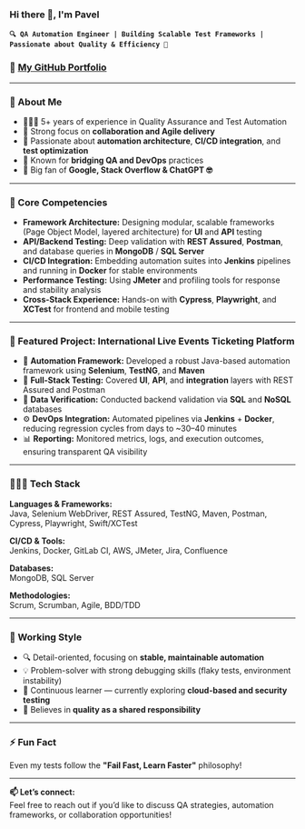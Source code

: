 ### Hi there 👋, I'm Pavel  

**`🔍 QA Automation Engineer | Building Scalable Test Frameworks | Passionate about Quality & Efficiency 🚀`**

### 💼 **[My GitHub Portfolio](https://github.com/paulmaxgithub/QA_Automation_Portfolio)**

---

### 🧠 About Me
- 👨🏼‍💻 5+ years of experience in Quality Assurance and Test Automation  
- 🤝 Strong focus on **collaboration and Agile delivery**  
- 🧩 Passionate about **automation architecture**, **CI/CD integration**, and **test optimization**  
- 💬 Known for **bridging QA and DevOps** practices  
- 🫶 Big fan of **Google, Stack Overflow & ChatGPT 🤓**

---

### 🧰 Core Competencies

- **Framework Architecture:** Designing modular, scalable frameworks (Page Object Model, layered architecture) for **UI** and **API** testing  
- **API/Backend Testing:** Deep validation with **REST Assured**, **Postman**, and database queries in **MongoDB** / **SQL Server**  
- **CI/CD Integration:** Embedding automation suites into **Jenkins** pipelines and running in **Docker** for stable environments  
- **Performance Testing:** Using **JMeter** and profiling tools for response and stability analysis  
- **Cross-Stack Experience:** Hands-on with **Cypress**, **Playwright**, and **XCTest** for frontend and mobile testing  

---

### 🚀 Featured Project: International Live Events Ticketing Platform  

- 🧩 **Automation Framework:** Developed a robust Java-based automation framework using **Selenium**, **TestNG**, and **Maven**  
- 🔗 **Full-Stack Testing:** Covered **UI**, **API**, and **integration** layers with REST Assured and Postman  
- 🧮 **Data Verification:** Conducted backend validation via **SQL** and **NoSQL** databases  
- ⚙️ **DevOps Integration:** Automated pipelines via **Jenkins** + **Docker**, reducing regression cycles from days to ~30–40 minutes  
- 📊 **Reporting:** Monitored metrics, logs, and execution outcomes, ensuring transparent QA visibility  

---

### 🧑🏻‍💻 Tech Stack

**Languages & Frameworks:**  
Java, Selenium WebDriver, REST Assured, TestNG, Maven, Postman, Cypress, Playwright, Swift/XCTest  

**CI/CD & Tools:**  
Jenkins, Docker, GitLab CI, AWS, JMeter, Jira, Confluence  

**Databases:**  
MongoDB, SQL Server  

**Methodologies:**  
Scrum, Scrumban, Agile, BDD/TDD  

---

### 💬 Working Style
- 🔍 Detail-oriented, focusing on **stable, maintainable automation**  
- 💡 Problem-solver with strong debugging skills (flaky tests, environment instability)  
- 🔄 Continuous learner — currently exploring **cloud-based and security testing**  
- 🤝 Believes in **quality as a shared responsibility**  

---

### ⚡ Fun Fact
Even my tests follow the **"Fail Fast, Learn Faster"** philosophy!  

---

**📫 Let’s connect:**  
Feel free to reach out if you’d like to discuss QA strategies, automation frameworks, or collaboration opportunities!  
